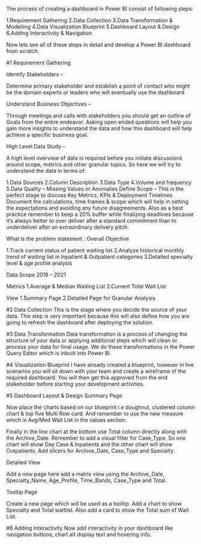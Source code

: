The process of creating a dashboard in Power BI consist of following steps:

1.Requirement Gathering
2.Data Collection
3.Data Transformation & Modelling
4.Data Visualization Blueprint
5.Dashboard Layout & Design
6.Adding Interactivity & Navigation

Now lets see all of these steps in detail and develop a Power BI dashboard from scratch.

#1 Requirement Gathering

Identify Stakeholders – 

Determine primary stakeholder and establish a point of contact who might be the domain experts or leaders who will eventually use the dashboard

Understand Business Objectives – 

Through meetings and calls  with stakeholders you should get an outline of Goals from the entire endeavor. Asking open ended questions will help you gain more insights to understand the data and how this dashboard will help achieve a specific business goal.

High Level Data Study –

A high level overview of data is required before you initiate discussions around scope, metrics and other granular topics. So here we will try to understand the data in terms of:

1.Data Sources
2.Column Description
3.Data Type
4.Volume and frequency
5.Data Quality – Missing Values or Anomalies
Define Scope –
This is the perfect stage to discuss Key Metrics, KPIs & Deployment Timelines. Document the calculations, time frames & scope which will help in setting the expectations and avoiding any future disagreements. Also as a best practice remember to keep a 20% buffer while finalizing deadlines because it’s always better to over deliver after a standard commitment than to underdeliver after an extraordinary delivery pitch.

What is the problem statement :
Overall Objective

1.Track current status of patient waiting list
2.Analyze historical monthly trend of waiting list in Inpatient & Outpatient categories
3.Detailed specialty level & age profile analysis

Data Scope
2018 – 2021

Metrics
1.Average & Median Waiting List
2.Current Total Wait List

View
1.Summary Page
2.Detailed Page for Granular Analysis

#2 Data Collection
This is the stage where you decide the source of your data. This step is very important because this will also define how you are going to refresh the dashboard after deploying the solution.

#3 Data Transformation
Data transformation is a process of changing the structure of your data or applying additional steps which will clean or process your data for final usage. We do these transformations in the Power Query Editor which is inbuilt into Power BI.


#4 Visualization Blueprint
I have already created a blueprint, however in live scenarios you will sit down with your team and create a wireframe of the required dashboard. You will then get this approved from the end stakeholder before starting your development activities.


#5 Dashboard Layout & Design
Summary Page

Now place the charts based on our blueprint i.e doughnut, clustered column chart & top five Multi Row card. And remember to use the new measure which is Avg/Med Wait List in the values section.

Finally in the line chart at the bottom use Total column directly along with the Archive_Date. Remember to add a visual filter for Case_Type. So one chart will show Day Case & Inpatients and the other chart will show Outpatients. Add slicers for Archive_Date, Case_Type and Specialty.

Detailed View

Add a new page here add a matrix view using the Archive_Date, Specialty_Name, Age_Profile, Time_Bands, Case_Type and Total.


Tooltip Page

Create a new page which will be used as a tooltip. Add a chart to show Specialty and Total waitlist. Also add a card to show the Total sum of Wait List. 

#6 Adding Interactivity
Now add interactivity in your dashboard like navigation buttons, chart alt display text and hovering info.

